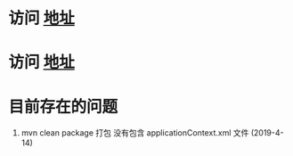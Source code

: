 # 访问 [地址](http://cherry.mitrecx.cn:7001/mvn-learning)  
# 访问 [地址](http://cherry.mitrecx.cn:7001/mvn-learning?_blank)

# 目前存在的问题
1. mvn clean package 打包 没有包含 applicationContext.xml 文件  (2019-4-14)
